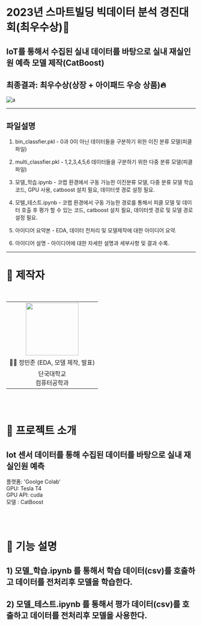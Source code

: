 # 2023년 스마트빌딩 빅데이터 분석 경진대회(최우수상):1st_place_medal:
## IoT를 통해서 수집된 실내 데이터를 바탕으로 실내 재실인원 예측 모델 제작(CatBoost)

## 최종결과: 최우수상(상장 + 아이패드 우승 상품):fire:

![a](https://github.com/BanApp/SmartBuilding-BigData-Competition/assets/93313445/13eb6d3e-4786-44a6-834d-df9f663a434b)

***
## 파일설명

1. bin_classfier.pkl - 0과 0이 아닌 데이터들을 구분하기 위한 이진 분류 모델(피클 파일)

2. multi_classfier.pkl - 1,2,3,4,5,6 데이터들을 구분하기 위한 다중 분류 모델(피클 파일)

3. 모델_학습.ipynb - 코랩 환경에서 구동 가능한 이진분류 모델, 다중 분류 모델 학습 코드, GPU 사용, catboost 설치 필요, 데이터셋 경로 설정 필요.

4. 모텔_테스트.ipynb - 코랩 환경에서 구동 가능한 경로를 통해서 피클 모델 및 데이터 호출 후 평가 할 수 있는 코드, catboost 설치 필요, 데이터셋 경로 및 모델 경로 설정 필요.

5. 아이디어 요약본 - EDA, 데이터 전처리 및 모델제작에 대한 아이디어 요약.

6. 아이디어 설명 - 아이디어에 대한 자세한 설명과 세부사항 및 결과 수록.
   
***


# 👨‍ 제작자

<br/>

<table>
  <tr>
    <td height="140px" align="center"> <a href="https://github.com/BanApp"><img src="https://avatars.githubusercontent.com/u/93313445?s=460&v=4" width="140px" /><br/></a></td>

  </tr>
  <tr>
      <td align="center">👦🏻 정민준 (EDA, 모델 제작, 발표)</td>
  </tr>
  <tr>
      <td align="center">단국대학교<br/>컴퓨터공학과<br/></td>
  </tr>
</table>
<br/><br/>


# 🎥 프로젝트 소개

## Iot 센서 데이터를 통해 수집된 데이터를 바탕으로 실내 재실인원 예측

플랫폼: 'Goolge Colab'<br>
GPU: Tesla T4<br>
GPU API: cuda<br>
모델 : CatBoost

<br/><br/>

# 📘 기능 설명

## 1) 모델_학습.ipynb 를 통해서 학습 데이터(csv)를 호출하고 데이터를 전처리후 모델을 학습한다.
## 2) 모델_테스트.ipynb 를 통해서 평가 데이터(csv)를 호출하고 데이터를 전처리후 모델을 사용한다.

